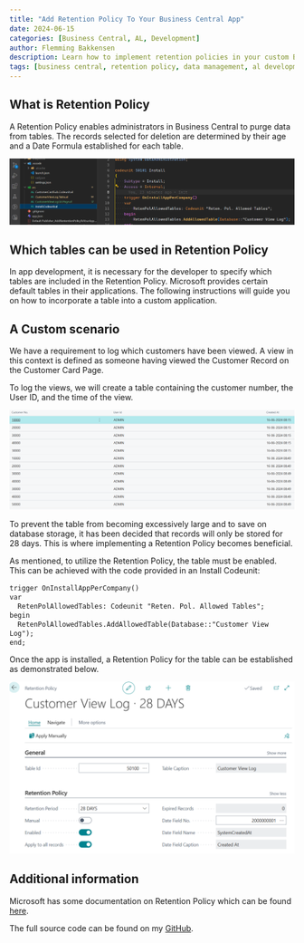 ```yaml
---
title: "Add Retention Policy To Your Business Central App"
date: 2024-06-15
categories: [Business Central, AL, Development]
author: Flemming Bakkensen
description: Learn how to implement retention policies in your custom Business Central applications to automatically manage data cleanup and storage optimization.
tags: [business central, retention policy, data management, al development]
---
```


## What is Retention Policy

A Retention Policy enables administrators in Business Central to purge data from tables. The records selected for deletion are determined by their age and a Date Formula established for each table.

![alt text](/assets/images/2024-06-15-add-retention-policy-to-your-business-central-app/1718520968895.png)

<!--more-->

## Which tables can be used in Retention Policy

In app development, it is necessary for the developer to specify which tables are included in the Retention Policy. Microsoft provides certain default tables in their applications. The following instructions will guide you on how to incorporate a table into a custom application.

## A Custom scenario

We have a requirement to log which customers have been viewed. A view in this context is defined as someone having viewed the Customer Record on the Customer Card Page.

To log the views, we will create a table containing the customer number, the User ID, and the time of the view.


![Customer View Log](/assets/images/2024-06-15-add-retention-policy-to-your-business-central-app/1718523389320.png)

To prevent the table from becoming excessively large and to save on database storage, it has been decided that records will only be stored for 28 days. This is where implementing a Retention Policy becomes beneficial.

As mentioned, to utilize the Retention Policy, the table must be enabled. This can be achieved with the code provided in an Install Codeunit:

```al
trigger OnInstallAppPerCompany()
var
  RetenPolAllowedTables: Codeunit "Reten. Pol. Allowed Tables";
begin
  RetenPolAllowedTables.AddAllowedTable(Database::"Customer View Log");
end;
```

Once the app is installed, a Retention Policy for the table can be established as demonstrated below.

![Retention Policy](/assets/images/2024-06-15-add-retention-policy-to-your-business-central-app/1718524369654.png)

## Additional information

Microsoft has some documentation on Retention Policy which can be found [here](https://learn.microsoft.com/en-us/dynamics365/business-central/admin-data-retention-policies).

The full source code can be found on my [GitHub](https://github.com/FBakkensen/AddRetentionPolicy).
